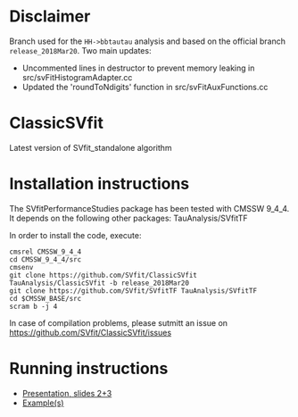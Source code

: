 # Disclaimer
Branch used for the `HH->bbtautau` analysis and based on the official branch `release_2018Mar20`.
Two main updates:
 - Uncommented lines in destructor to prevent memory leaking in src/svFitHistogramAdapter.cc
 - Updated the 'roundToNdigits' function in src/svFitAuxFunctions.cc

# ClassicSVfit
Latest version of SVfit_standalone algorithm

# Installation instructions
The SVfitPerformanceStudies package has been tested with CMSSW 9_4_4.
It depends on the following other packages:
	TauAnalysis/SVfitTF

In order to install the code, execute:

```
cmsrel CMSSW_9_4_4
cd CMSSW_9_4_4/src
cmsenv
git clone https://github.com/SVfit/ClassicSVfit TauAnalysis/ClassicSVfit -b release_2018Mar20
git clone https://github.com/SVfit/SVfitTF TauAnalysis/SVfitTF
cd $CMSSW_BASE/src
scram b -j 4
```

In case of compilation problems, please sutmitt an issue on
https://github.com/SVfit/ClassicSVfit/issues

# Running instructions

- [Presentation, slides 2+3](https://indico.cern.ch/event/684622/contributions/2807248/attachments/1575090/2487044/presentation_tmuller.pdf)
- [Example(s)](https://github.com/SVfit/ClassicSVfit/blob/master/bin/testClassicSVfit.cc)
